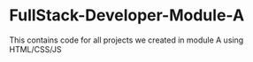 # FullStack-Developer-Module-A
 This contains code for all projects we created in module A using HTML/CSS/JS
